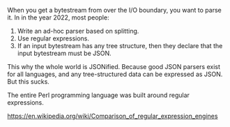 When you get a bytestream from over the I/O boundary, you want to parse it.
In in the year 2022, most people:
1. Write an ad-hoc parser based on splitting.
2. Use regular expressions.
3. If an input bytestream has any tree structure, then they declare that the
input bytestream must be JSON.

This why the whole world is JSONified. Because good JSON parsers exist for all
languages, and any tree-structured data can be expressed as JSON. But this
sucks. 

The entire Perl programming language was built around regular expressions.

https://en.wikipedia.org/wiki/Comparison_of_regular_expression_engines


